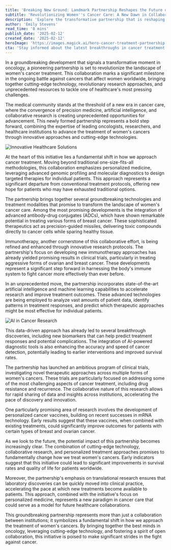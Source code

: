 ```yaml
---
title: 'Breaking New Ground: Landmark Partnership Reshapes the Future of Women's Cancer Treatment'
subtitle: 'Revolutionizing Women''s Cancer Care: A New Dawn in Collaborative Medicine'
description: 'Explore the transformative partnership that is reshaping the treatment of women''s cancers through cutting-edge technology and collaborative research. Discover innovations like ADCs, immunotherapy, and AI-driven diagnostics that promise personalized medicine breakthroughs.'
author: 'Emily Stevens'
read_time: '8 mins'
publish_date: '2025-02-12'
created_date: '2025-02-12'
heroImage: 'https://images.magick.ai/hero-cancer-treatment-partnership.jpg'
cta: 'Stay informed about the latest breakthroughs in cancer treatment and healthcare innovation. Follow us on LinkedIn for regular updates on this groundbreaking partnership and other transformative medical developments!'
---
```


In a groundbreaking development that signals a transformative moment in oncology, a pioneering partnership is set to revolutionize the landscape of women's cancer treatment. This collaboration marks a significant milestone in the ongoing battle against cancers that affect women worldwide, bringing together cutting-edge technology, revolutionary research approaches, and unprecedented resources to tackle one of healthcare's most pressing challenges.

The medical community stands at the threshold of a new era in cancer care, where the convergence of precision medicine, artificial intelligence, and collaborative research is creating unprecedented opportunities for advancement. This newly formed partnership represents a bold step forward, combining the expertise of leading oncologists, researchers, and healthcare institutions to advance the treatment of women's cancers through innovative approaches and cutting-edge technologies.

![Innovative Healthcare Solutions](https://i.magick.ai/PIXE/1739364110928_magick_img.webp)

At the heart of this initiative lies a fundamental shift in how we approach cancer treatment. Moving beyond traditional one-size-fits-all methodologies, this collaboration emphasizes personalized medicine, leveraging advanced genomic profiling and molecular diagnostics to design targeted therapies for individual patients. This approach represents a significant departure from conventional treatment protocols, offering new hope for patients who may have exhausted traditional options.

The partnership brings together several groundbreaking technologies and treatment modalities that promise to transform the landscape of women's cancer care. Among the most promising developments is the integration of advanced antibody-drug conjugates (ADCs), which have shown remarkable potential in treating various forms of breast cancer. These sophisticated therapeutics act as precision-guided missiles, delivering toxic compounds directly to cancer cells while sparing healthy tissue.

Immunotherapy, another cornerstone of this collaborative effort, is being refined and enhanced through innovative research protocols. The partnership's focus on developing new immunotherapy approaches has already yielded promising results in clinical trials, particularly in treating aggressive forms of ovarian and breast cancer. These developments represent a significant step forward in harnessing the body's immune system to fight cancer more effectively than ever before.

In an unprecedented move, the partnership incorporates state-of-the-art artificial intelligence and machine learning capabilities to accelerate research and improve treatment outcomes. These advanced technologies are being employed to analyze vast amounts of patient data, identify patterns in treatment responses, and predict which therapeutic approaches might be most effective for individual patients.

![AI in Cancer Research](https://i.magick.ai/PIXE/1739364110931_magick_img.webp)

This data-driven approach has already led to several breakthrough discoveries, including new biomarkers that can help predict treatment responses and potential complications. The integration of AI-powered diagnostic tools is also enhancing the accuracy and speed of cancer detection, potentially leading to earlier interventions and improved survival rates.

The partnership has launched an ambitious program of clinical trials, investigating novel therapeutic approaches across multiple forms of women's cancers. These trials are particularly focused on addressing some of the most challenging aspects of cancer treatment, including drug resistance and recurrence. The collaborative nature of this research allows for rapid sharing of data and insights across institutions, accelerating the pace of discovery and innovation.

One particularly promising area of research involves the development of personalized cancer vaccines, building on recent successes in mRNA technology. Early results suggest that these vaccines, when combined with existing treatments, could significantly improve outcomes for patients with certain types of breast and ovarian cancer.

As we look to the future, the potential impact of this partnership becomes increasingly clear. The combination of cutting-edge technology, collaborative research, and personalized treatment approaches promises to fundamentally change how we treat women's cancers. Early indicators suggest that this initiative could lead to significant improvements in survival rates and quality of life for patients worldwide.

Moreover, the partnership's emphasis on translational research ensures that laboratory discoveries can be quickly moved into clinical practice, accelerating the pace at which new treatments become available to patients. This approach, combined with the initiative's focus on personalized medicine, represents a new paradigm in cancer care that could serve as a model for future healthcare collaborations.

This groundbreaking partnership represents more than just a collaboration between institutions; it symbolizes a fundamental shift in how we approach the treatment of women's cancers. By bringing together the best minds in oncology, leveraging cutting-edge technology, and fostering a spirit of open collaboration, this initiative is poised to make significant strides in the fight against cancer.